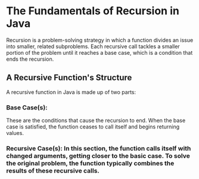 # The Fundamentals of Recursion in Java
Recursion is a problem-solving strategy in which a function divides an issue into smaller, related subproblems. Each recursive call tackles a smaller portion of the problem until it reaches a base case, which is a condition that ends the recursion.

## A Recursive Function's Structure
A recursive function in Java is made up of two parts:

### Base Case(s): 
These are the conditions that cause the recursion to end. When the base case is satisfied, the function ceases to call itself and begins returning values.

### Recursive Case(s): In this section, the function calls itself with changed arguments, getting closer to the basic case. To solve the original problem, the function typically combines the results of these recursive calls.